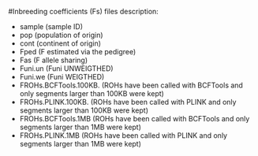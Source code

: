 #Inbreeding coefficients (Fs) files description:

- sample (sample ID)
- pop (population of origin)
- cont (continent of origin)
- Fped (F estimated via the pedigree)
- Fas (F allele sharing)
- Funi.un (Funi UNWEIGTHED)
- Funi.we (Funi WEIGTHED)
- FROHs.BCFTools.100KB. (ROHs have been called with BCFTools and only segments larger than 100KB were kept)
- FROHs.PLINK.100KB. (ROHs have been called with PLINK and only segments larger than 100KB were kept)
- FROHs.BCFTools.1MB (ROHs have been called with BCFTools and only segments larger than 1MB were kept)
- FROHs.PLINK.1MB (ROHs have been called with PLINK and only segments larger than 1MB were kept)

